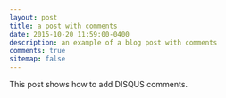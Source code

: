 ```yaml
---
layout: post
title: a post with comments
date: 2015-10-20 11:59:00-0400
description: an example of a blog post with comments
comments: true
sitemap: false
---
```

This post shows how to add DISQUS comments.

